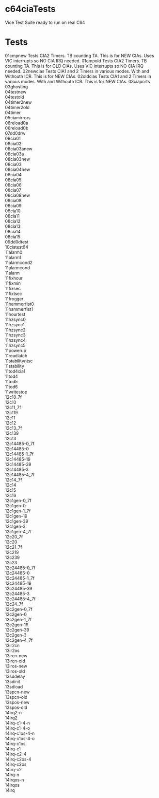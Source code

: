 # c64ciaTests
Vice Test Suite ready to run on real C64

# Tests
01cmpnew                Tests CIA2 Timers. TB counting TA. This is for NEW CIAs. Uses VIC interrupts so NO CIA IRQ needed.
01cmpold                Tests CIA2 Timers. TB counting TA. This is for OLD CIAs. Uses VIC interrupts so NO CIA IRQ needed.
02newcias               Tests CIA1 and 2 Timers in various modes. With and Withouth ICR. This is for NEW CIAs. 
02oldcias               Tests CIA1 and 2 Timers in various modes. With and Withouth ICR. This is for NEW CIAs.
03ciaports        
03ghosting        
04testnew         
04testold         
04timer2new       
04timer2old       
04timer           
05ciamirrors      
06reload0a        
06reload0b        
07dd0drw          
08cia01           
08cia02           
08cia03anew       
08cia03a          
08cia03new        
08cia03           
08cia04new        
08cia04           
08cia05           
08cia06           
08cia07           
08cia08new        
08cia08           
08cia09           
08cia10           
08cia11           
08cia12           
08cia13           
08cia14           
08cia15           
09dd0dtest        
10ciatest64       
11alarm0          
11alarm1          
11alarmcond2      
11alarmcond       
11alarm           
11fixhour         
11fixmin          
11fixsec          
11fixtsec         
11frogger         
11hammerfist0     
11hammerfist1     
11hourtest        
11hzsync0         
11hzsync1         
11hzsync2         
11hzsync3         
11hzsync4         
11hzsync5         
11powerup         
11readlatch       
11stabilityntsc   
11stability       
11tod4cia1        
11tod4            
11tod5            
11tod6            
11writestop       
12c10_7f          
12c10             
12c11_7f          
12c119            
12c11             
12c12             
12c13_7f          
12c139            
12c13             
12c14485-0_7f     
12c14485-0        
12c14485-1_7f     
12c14485-19       
12c14485-39       
12c14485-3        
12c14485-4_7f     
12c14_7f          
12c14             
12c15             
12c16             
12c1gen-0_7f      
12c1gen-0         
12c1gen-1_7f      
12c1gen-19        
12c1gen-39        
12c1gen-3         
12c1gen-4_7f      
12c20_7f          
12c20             
12c21_7f          
12c219            
12c239            
12c23             
12c24485-0_7f     
12c24485-0        
12c24485-1_7f     
12c24485-19       
12c24485-39       
12c24485-3        
12c24485-4_7f     
12c24_7f          
12c2gen-0_7f      
12c2gen-0         
12c2gen-1_7f      
12c2gen-19        
12c2gen-39        
12c2gen-3         
12c2gen-4_7f      
13ir2cn           
13ir2os           
13ircn-new        
13ircn-old        
13iros-new        
13iros-old        
13sddelay         
13sdinit          
13sdload          
13spcn-new        
13spcn-old        
13spos-new        
13spos-old        
14irq2-n          
14irq2            
14irq-c1-4-n      
14irq-c1-4-o      
14irq-c1os-4-n    
14irq-c1os-4-o    
14irq-c1os        
14irq-c1          
14irq-c2-4        
14irq-c2os-4      
14irq-c2os        
14irq-c2          
14irq-n           
14irqos-n         
14irqos           
14irq             


